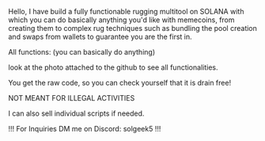 Hello, I have build a fully functionable rugging multitool on SOLANA with which you can do basically anything you'd like with memecoins, from creating them to complex rug techniques such as bundling the pool creation and swaps from wallets to guarantee you are the first in.

All functions: (you can basically do anything)

look at the photo attached to the github to see all functionalities.

You get the raw code, so you can check yourself that it is drain free!

NOT MEANT FOR ILLEGAL ACTIVITIES

I can also sell individual scripts if needed.

!!! For Inquiries DM me on Discord: solgeek5 !!!
